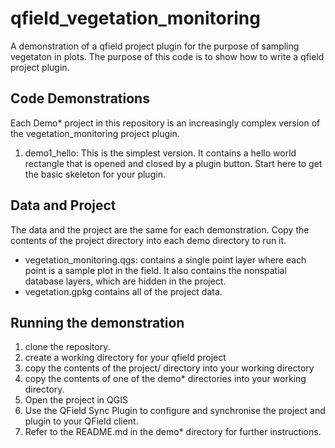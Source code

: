 # qfield_vegetation_monitoring
A demonstration of a qfield project plugin for the purpose of sampling vegetaton in plots.  The purpose of this code is to show how to write a qfield project plugin.


## Code Demonstrations

Each Demo* project in this repository is an increasingly complex version of the vegetation_monitoring project plugin.  

1. demo1_hello: This is the simplest version.  It contains a hello world rectangle that is opened and closed by a plugin button.  Start here to get the basic skeleton for your plugin.

## Data and Project

The data and the project are the same for each demonstration.  Copy the contents of the project directory into each demo directory to run it.

- vegetation_monitoring.qgs: contains a single point layer where each point is a sample plot in the field.  It also contains the nonspatial database layers, which are hidden in the project.
- vegetation.gpkg contains all of the project data.

## Running the demonstration

1. clone the repository.
2. create a working directory for your qfield project
3. copy the contents of the project/ directory into your working directory
4. copy the contents of one of the demo* directories into your working directory.
5. Open the project in QGIS
6. Use the QField Sync Plugin to configure and synchronise the project and plugin to your QField client.
7. Refer to the README.md in the demo* directory for further instructions.  